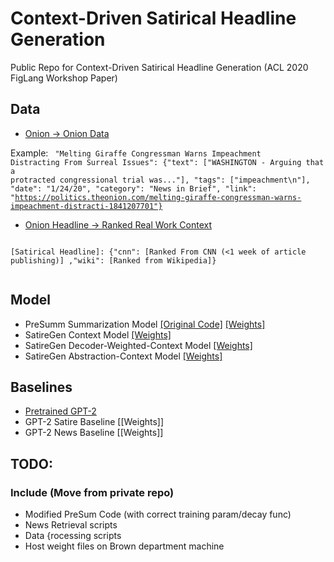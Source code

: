 # Context-Driven Satirical Headline Generation
Public Repo for Context-Driven Satirical Headline Generation (ACL 2020 FigLang Workshop Paper)

## Data
-  [Onion -> Onion Data](https://context-driven-satire.s3-us-west-2.amazonaws.com/onion_to_data.json) 

Example:
<code>
"Melting Giraffe Congressman Warns Impeachment Distracting From Surreal Issues": {"text": ["WASHINGTON - Arguing that a protracted congressional trial was..."], "tags": ["impeachment\n"], "date": "1/24/20", "category": "News in Brief", "link": "https://politics.theonion.com/melting-giraffe-congressman-warns-impeachment-distracti-1841207701"}
  </code>

-  [Onion Headline -> Ranked Real Work Context](https://context-driven-satire.s3-us-west-2.amazonaws.com/raw_headlines_to_ranked_results.json) 

<code>
[Satirical Headline]: {"cnn": [Ranked From CNN (<1 week of article publishing)] ,"wiki": [Ranked from Wikipedia]}
  </code>


## Model
- PreSumm Summarization Model [[Original Code]](https://github.com/nlpyang/PreSumm) [[Weights]](https://drive.google.com/open?id=1-IKVCtc4Q-BdZpjXc4s70_fRsWnjtYLr)
- SatireGen Context Model [[Weights]](cs.brown.edu/research/satire/context_model_2250)
- SatireGen Decoder-Weighted-Context Model [[Weights]]( cs.brown.edu/research/satire_d_context_model_2000)
- SatireGen Abstraction-Context Model [[Weights]]( cs.brown.edu/research/satire_a_context_model_2000)

## Baselines
- [Pretrained GPT-2](https://huggingface.co/transformers/model_doc/gpt2.html)
- GPT-2 Satire Baseline [[Weights]]
- GPT-2 News Baseline [[Weights]]


## TODO:
### Include (Move from private repo)
- Modified PreSum Code (with correct training param/decay func)
- News Retrieval scripts
- Data {rocessing scripts
- Host weight files on Brown department machine
